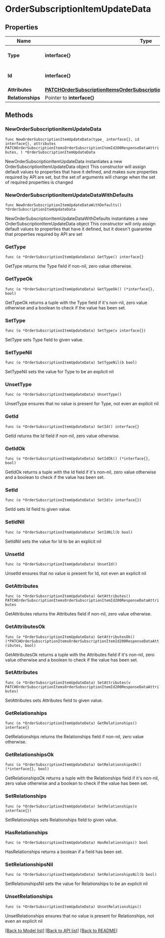 # OrderSubscriptionItemUpdateData

## Properties

Name | Type | Description | Notes
------------ | ------------- | ------------- | -------------
**Type** | **interface{}** | The resource&#39;s type | 
**Id** | **interface{}** | The resource&#39;s id | 
**Attributes** | [**PATCHOrderSubscriptionItemsOrderSubscriptionItemId200ResponseDataAttributes**](PATCHOrderSubscriptionItemsOrderSubscriptionItemId200ResponseDataAttributes.md) |  | 
**Relationships** | Pointer to **interface{}** |  | [optional] 

## Methods

### NewOrderSubscriptionItemUpdateData

`func NewOrderSubscriptionItemUpdateData(type_ interface{}, id interface{}, attributes PATCHOrderSubscriptionItemsOrderSubscriptionItemId200ResponseDataAttributes, ) *OrderSubscriptionItemUpdateData`

NewOrderSubscriptionItemUpdateData instantiates a new OrderSubscriptionItemUpdateData object
This constructor will assign default values to properties that have it defined,
and makes sure properties required by API are set, but the set of arguments
will change when the set of required properties is changed

### NewOrderSubscriptionItemUpdateDataWithDefaults

`func NewOrderSubscriptionItemUpdateDataWithDefaults() *OrderSubscriptionItemUpdateData`

NewOrderSubscriptionItemUpdateDataWithDefaults instantiates a new OrderSubscriptionItemUpdateData object
This constructor will only assign default values to properties that have it defined,
but it doesn't guarantee that properties required by API are set

### GetType

`func (o *OrderSubscriptionItemUpdateData) GetType() interface{}`

GetType returns the Type field if non-nil, zero value otherwise.

### GetTypeOk

`func (o *OrderSubscriptionItemUpdateData) GetTypeOk() (*interface{}, bool)`

GetTypeOk returns a tuple with the Type field if it's non-nil, zero value otherwise
and a boolean to check if the value has been set.

### SetType

`func (o *OrderSubscriptionItemUpdateData) SetType(v interface{})`

SetType sets Type field to given value.


### SetTypeNil

`func (o *OrderSubscriptionItemUpdateData) SetTypeNil(b bool)`

 SetTypeNil sets the value for Type to be an explicit nil

### UnsetType
`func (o *OrderSubscriptionItemUpdateData) UnsetType()`

UnsetType ensures that no value is present for Type, not even an explicit nil
### GetId

`func (o *OrderSubscriptionItemUpdateData) GetId() interface{}`

GetId returns the Id field if non-nil, zero value otherwise.

### GetIdOk

`func (o *OrderSubscriptionItemUpdateData) GetIdOk() (*interface{}, bool)`

GetIdOk returns a tuple with the Id field if it's non-nil, zero value otherwise
and a boolean to check if the value has been set.

### SetId

`func (o *OrderSubscriptionItemUpdateData) SetId(v interface{})`

SetId sets Id field to given value.


### SetIdNil

`func (o *OrderSubscriptionItemUpdateData) SetIdNil(b bool)`

 SetIdNil sets the value for Id to be an explicit nil

### UnsetId
`func (o *OrderSubscriptionItemUpdateData) UnsetId()`

UnsetId ensures that no value is present for Id, not even an explicit nil
### GetAttributes

`func (o *OrderSubscriptionItemUpdateData) GetAttributes() PATCHOrderSubscriptionItemsOrderSubscriptionItemId200ResponseDataAttributes`

GetAttributes returns the Attributes field if non-nil, zero value otherwise.

### GetAttributesOk

`func (o *OrderSubscriptionItemUpdateData) GetAttributesOk() (*PATCHOrderSubscriptionItemsOrderSubscriptionItemId200ResponseDataAttributes, bool)`

GetAttributesOk returns a tuple with the Attributes field if it's non-nil, zero value otherwise
and a boolean to check if the value has been set.

### SetAttributes

`func (o *OrderSubscriptionItemUpdateData) SetAttributes(v PATCHOrderSubscriptionItemsOrderSubscriptionItemId200ResponseDataAttributes)`

SetAttributes sets Attributes field to given value.


### GetRelationships

`func (o *OrderSubscriptionItemUpdateData) GetRelationships() interface{}`

GetRelationships returns the Relationships field if non-nil, zero value otherwise.

### GetRelationshipsOk

`func (o *OrderSubscriptionItemUpdateData) GetRelationshipsOk() (*interface{}, bool)`

GetRelationshipsOk returns a tuple with the Relationships field if it's non-nil, zero value otherwise
and a boolean to check if the value has been set.

### SetRelationships

`func (o *OrderSubscriptionItemUpdateData) SetRelationships(v interface{})`

SetRelationships sets Relationships field to given value.

### HasRelationships

`func (o *OrderSubscriptionItemUpdateData) HasRelationships() bool`

HasRelationships returns a boolean if a field has been set.

### SetRelationshipsNil

`func (o *OrderSubscriptionItemUpdateData) SetRelationshipsNil(b bool)`

 SetRelationshipsNil sets the value for Relationships to be an explicit nil

### UnsetRelationships
`func (o *OrderSubscriptionItemUpdateData) UnsetRelationships()`

UnsetRelationships ensures that no value is present for Relationships, not even an explicit nil

[[Back to Model list]](../README.md#documentation-for-models) [[Back to API list]](../README.md#documentation-for-api-endpoints) [[Back to README]](../README.md)


